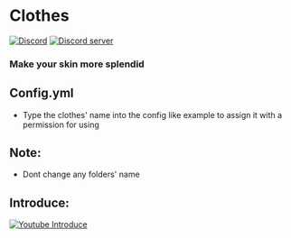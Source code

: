# Clothes
[![Discord](https://img.shields.io/badge/chat-on%20discord-7289da.svg)](https://discord.gg/5CpFadd)
<a href="https://discord.gg/5CpFadd"><img src="https://discordapp.com/api/guilds/472786873492832256/embed.png" alt="Discord server"/></a>
### Make your skin more splendid

## **Config.yml**
 - Type the clothes' name into the config like example to assign it with a permission for using

## **Note**:
 - Dont change any folders' name
 
 ## **Introduce**:
 [![Youtube Introduce](https://img.youtube.com/vi/ZGMaG80Wi3g/0.jpg)](https://www.youtube.com/watch?v=ZGMaG80Wi3g)
